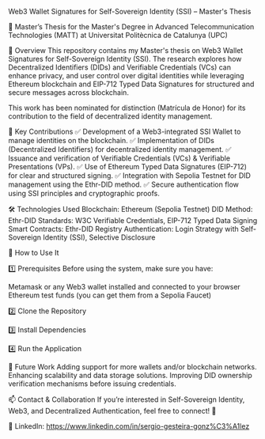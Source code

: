 Web3 Wallet Signatures for Self-Sovereign Identity (SSI) – Master's Thesis

📖 Master’s Thesis for the Master's Degree in Advanced Telecommunication Technologies (MATT) at Universitat Politècnica de Catalunya (UPC)

📌 Overview
This repository contains my Master's thesis on Web3 Wallet Signatures for Self-Sovereign Identity (SSI). The research explores how Decentralized Identifiers (DIDs) and Verifiable Credentials (VCs) can enhance privacy, and user control over digital identities while leveraging Ethereum blockchain and EIP-712 Typed Data Signatures for structured and secure messages across blockchain.

This work has been nominated for distinction (Matrícula de Honor) for its contribution to the field of decentralized identity management.

🚀 Key Contributions
✅ Development of a Web3-integrated SSI Wallet to manage identities on the blockchain.
✅ Implementation of DIDs (Decentralized Identifiers) for decentralized identity management.
✅ Issuance and verification of Verifiable Credentials (VCs) & Verifiable Presentations (VPs).
✅ Use of Ethereum Typed Data Signatures (EIP-712) for clear and structured signing.
✅ Integration with Sepolia Testnet for DID management using the Ethr-DID method.
✅ Secure authentication flow using SSI principles and cryptographic proofs.

🛠️ Technologies Used
Blockchain: Ethereum (Sepolia Testnet)
DID Method: Ethr-DID
Standards: W3C Verifiable Credentials, EIP-712 Typed Data Signing
Smart Contracts: Ethr-DID Registry
Authentication: Login Strategy with Self-Sovereign Identity (SSI), Selective Disclosure

🔧 How to Use It

1️⃣ Prerequisites
Before using the system, make sure you have:

Metamask or any Web3 wallet installed and connected to  your browser
Ethereum test funds (you can get them from a Sepolia Faucet)

2️⃣ Clone the Repository

3️⃣ Install Dependencies

4️⃣ Run the Application


🔮 Future Work
Adding support for more wallets and/or blockchain networks.
Enhancing scalability and data storage solutions.
Improving DID ownership verification mechanisms before issuing credentials.

📫 Contact & Collaboration
If you’re interested in Self-Sovereign Identity, Web3, and Decentralized Authentication, feel free to connect! 🚀

💼 LinkedIn: https://www.linkedin.com/in/sergio-gesteira-gonz%C3%A1lez
